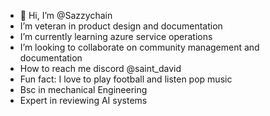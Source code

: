 - 👋 Hi, I’m @Sazzychain
- I’m veteran in product design and documentation
- I’m currently learning azure service operations
- I’m looking to collaborate on community management and documentation
- How to reach me discord @saint_david
- Fun fact: I love to play football and listen pop music
- Bsc in mechanical Engineering 
- Expert in reviewing AI systems 

<!---
Sazzychain/Sazzychain is a ✨ special ✨ repository because its `README.md` (this file) appears on your GitHub profile.
You can click the Preview link to take a look at your changes.
--->
